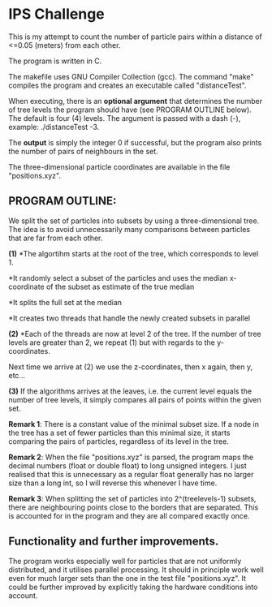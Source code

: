# IPS Challenge

This is my attempt to count the number of particle pairs within a distance of <=0.05 (meters) from each other.

The program is written in C.

The makefile uses GNU Compiler Collection (gcc). The command "make" compiles the program and creates an executable called "distanceTest".

When executing, there is an **optional argument** that determines the number of tree levels the program should have (see PROGRAM OUTLINE below). The default is four (4) levels. The argument is passed with a dash (-), example: ./distanceTest -3.

The **output** is simply the integer 0 if successful, but the program also prints the number of pairs of neighbours in the set.

The three-dimensional particle coordinates are available in the file "positions.xyz".

## PROGRAM OUTLINE:
We split the set of particles into subsets by using a three-dimensional tree. The idea is to avoid unnecessarily many comparisons between particles that are far from each other.

**(1)** *The algortihm starts at the root of the tree, which corresponds to level 1.

*It randomly select a subset of the particles and uses the median x-coordinate of the subset as estimate of the true median

*It splits the full set at the median

*It creates two threads that handle the newly created subsets in parallel

**(2)** *Each of the threads are now at level 2 of the tree. If the number of tree levels are greater than 2, we repeat (1) but with regards to the y-coordinates.

Next time we arrive at (2) we use the z-coordinates, then x again, then y, etc...

**(3)** If the algorithms arrives at the leaves, i.e. the current level equals the number of tree levels, it simply compares all pairs of points within the given set.

**Remark 1**: There is a constant value of the minimal subset size. If a node in the tree has a set of fewer particles 
than this minimal size, it starts comparing the pairs of particles, regardless of its level in the tree.

**Remark 2**: When the file "positions.xyz" is parsed, the program maps the decimal numbers (float or double float) to long unsigned integers. I just realised that this is unnecessary as a regular float generally has no larger size than a long int, so I will reverse this whenever I have time.

**Remark 3**: When splitting the set of particles into 2^(treelevels-1) subsets, there are neighbouring points close to the borders that are separated. This is accounted for in the program and they are all compared exactly once.


## Functionality and further improvements.

The program works especially well for particles that are not uniformly distributed, and it utilises parallel processing. It should in principle work well even for much larger sets than the one in the test file "positions.xyz".
It could be further improved by explicitly taking the hardware conditions into account. 
